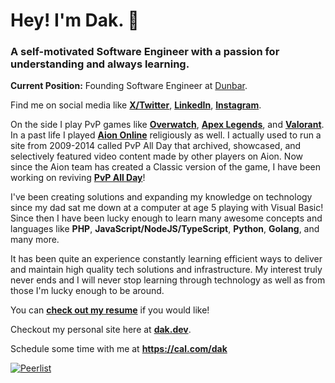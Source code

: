# Hey! I'm Dak. 👋
### A self-motivated Software Engineer with a passion for understanding and always learning.

**Current Position:** Founding Software Engineer at [Dunbar](https://trydunbar.com).

Find me on social media like **[X/Twitter](https://x.com/dakdevs)**, **[LinkedIn](https://linkedin.com/in/dwashbrook)**, **[Instagram](https://www.instagram.com/dakdevs/)**.

On the side I play PvP games like **[Overwatch](https://playoverwatch.com/en-us/)**, **[Apex Legends](https://www.ea.com/games/apex-legends)**, and **[Valorant](https://playvalorant.com/en-us/)**. In a past life I played **[Aion Online](https://www.aiononline.com/)** religiously as well. I actually used to run a site from 2009-2014 called PvP All Day that archived, showcased, and selectively featured video content made by other players on Aion. Now since the Aion team has created a Classic version of the game, I have been working on reviving **[PvP All Day](https://pvpallday.com)**!

I've been creating solutions and expanding my knowledge on technology since my dad sat me down at a computer at age 5 playing with Visual Basic! Since then I have been lucky enough to learn many awesome concepts and languages like **PHP**, **JavaScript/NodeJS/TypeScript**, **Python**, **Golang**, and many more.

It has been quite an experience constantly learning efficient ways to deliver and maintain high quality tech solutions and infrastructure. My interest truly never ends and I will never stop learning through technology as well as from those I'm lucky enough to be around.

You can **[check out my resume](https://docs.google.com/document/d/17RIRtWo1iIWQXdpFtggAFSf1bIWV6yJj3GuwzdHmZCk/edit?usp=sharing)** if you would like!

Checkout my personal site here at **[dak.dev](https://dak.dev)**.

Schedule some time with me at **https://cal.com/dak**

[![Peerlist](https://github-readme-badge.peerlist.io/api/dakdevs?style=for-the-badge)](https://peerlist.io/dakdevs)
